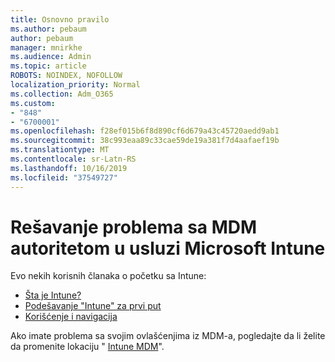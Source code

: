 ```yaml
---
title: Osnovno pravilo
ms.author: pebaum
author: pebaum
manager: mnirkhe
ms.audience: Admin
ms.topic: article
ROBOTS: NOINDEX, NOFOLLOW
localization_priority: Normal
ms.collection: Adm_O365
ms.custom:
- "848"
- "6700001"
ms.openlocfilehash: f28ef015b6f8d890cf6d679a43c45720aedd9ab1
ms.sourcegitcommit: 38c993eaa89c33cae59de19a381f7d4aafaef19b
ms.translationtype: MT
ms.contentlocale: sr-Latn-RS
ms.lasthandoff: 10/16/2019
ms.locfileid: "37549727"
---
```

# <a name="troubleshoot-issues-with-mdm-authority-in-microsoft-intune"></a>Rešavanje problema sa MDM autoritetom u usluzi Microsoft Intune

Evo nekih korisnih članaka o početku sa Intune:

- [Šta je Intune?](https://docs.microsoft.com/intune/what-is-intune)
- [Podešavanje "Intune" za prvi put](https://docs.microsoft.com/intune/setup-steps)
- [Korišćenje i navigacija](https://docs.microsoft.com/intune/tutorial-walkthrough-intune-portal)

Ako imate problema sa svojim ovlašćenjima iz MDM-a, pogledajte da li želite da promenite lokaciju " [Intune MDM](https://docs.microsoft.com/alchemyinsights/change-mdm-authority)".